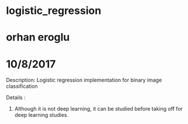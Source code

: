 # logistic_regression
# orhan eroglu
# 10/8/2017

Description: Logistic regression implementation for binary image classification

Details    : 
1. Although it is not deep learning, it can be studied before taking off for deep learning studies. 

